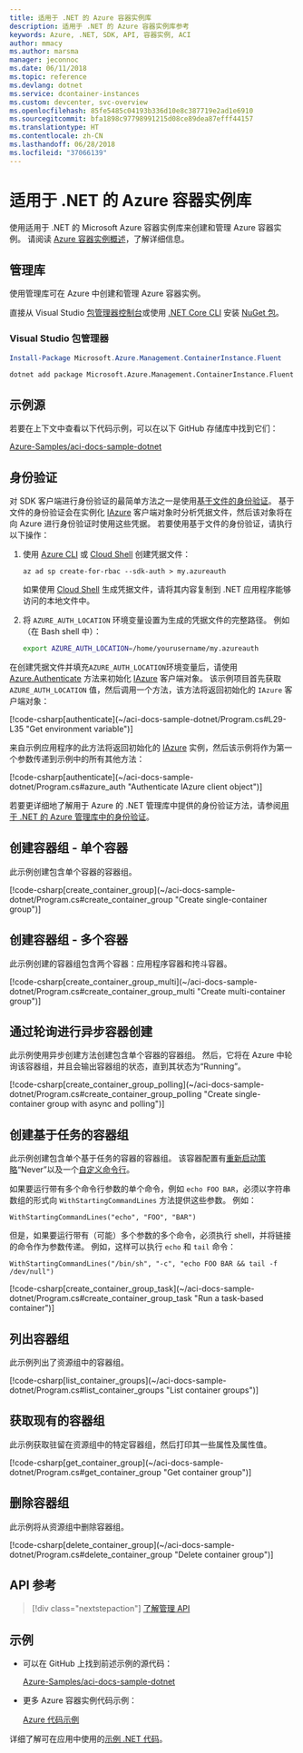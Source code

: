 ```yaml
---
title: 适用于 .NET 的 Azure 容器实例库
description: 适用于 .NET 的 Azure 容器实例库参考
keywords: Azure, .NET, SDK, API, 容器实例, ACI
author: mmacy
ms.author: marsma
manager: jeconnoc
ms.date: 06/11/2018
ms.topic: reference
ms.devlang: dotnet
ms.service: dcontainer-instances
ms.custom: devcenter, svc-overview
ms.openlocfilehash: 85fe5485c04193b336d10e8c387719e2ad1e6910
ms.sourcegitcommit: bfa1898c97798991215d08ce89dea87efff44157
ms.translationtype: HT
ms.contentlocale: zh-CN
ms.lasthandoff: 06/28/2018
ms.locfileid: "37066139"
---
```

# <a name="azure-container-instances-libraries-for-net"></a>适用于 .NET 的 Azure 容器实例库

使用适用于 .NET 的 Microsoft Azure 容器实例库来创建和管理 Azure 容器实例。 请阅读 [Azure 容器实例概述](/azure/container-instances/container-instances-overview)，了解详细信息。

## <a name="management-library"></a>管理库

使用管理库可在 Azure 中创建和管理 Azure 容器实例。

直接从 Visual Studio [包管理器控制台][PackageManager]或使用 [.NET Core CLI][DotNetCLI] 安装 [NuGet 包](https://www.nuget.org/packages/Microsoft.Azure.Management.ContainerInstance.Fluent)。

### <a name="visual-studio-package-manager"></a>Visual Studio 包管理器

```powershell
Install-Package Microsoft.Azure.Management.ContainerInstance.Fluent
```

```bash
dotnet add package Microsoft.Azure.Management.ContainerInstance.Fluent
```

## <a name="example-source"></a>示例源

若要在上下文中查看以下代码示例，可以在以下 GitHub 存储库中找到它们：

[Azure-Samples/aci-docs-sample-dotnet](https://github.com/Azure-Samples/aci-docs-sample-dotnet)

## <a name="authentication"></a>身份验证

对 SDK 客户端进行身份验证的最简单方法之一是使用[基于文件的身份验证][sdk-auth]。 基于文件的身份验证会在实例化 [IAzure][iazure] 客户端对象时分析凭据文件，然后该对象将在向 Azure 进行身份验证时使用这些凭据。 若要使用基于文件的身份验证，请执行以下操作：

1. 使用 [Azure CLI](/cli/azure) 或 [Cloud Shell](https://shell.azure.com/) 创建凭据文件：

   `az ad sp create-for-rbac --sdk-auth > my.azureauth`

   如果使用 [Cloud Shell](https://shell.azure.com/) 生成凭据文件，请将其内容复制到 .NET 应用程序能够访问的本地文件中。

2. 将 `AZURE_AUTH_LOCATION` 环境变量设置为生成的凭据文件的完整路径。 例如（在 Bash shell 中）：

   ```bash
   export AZURE_AUTH_LOCATION=/home/yourusername/my.azureauth
   ```

在创建凭据文件并填充`AZURE_AUTH_LOCATION`环境变量后，请使用 [Azure.Authenticate][iazure-authenticate] 方法来初始化 [IAzure][iazure] 客户端对象。 该示例项目首先获取 `AZURE_AUTH_LOCATION` 值，然后调用一个方法，该方法将返回初始化的 `IAzure` 客户端对象：

<!-- SOURCE REPO: https://github.com/Azure-Samples/aci-docs-sample-dotnet --> [!code-csharp[authenticate](~/aci-docs-sample-dotnet/Program.cs#L29-L35 "Get environment variable")]

来自示例应用程序的此方法将返回初始化的 [IAzure][iazure] 实例，然后该示例将作为第一个参数传递到示例中的所有其他方法：

<!-- SOURCE REPO: https://github.com/Azure-Samples/aci-docs-sample-dotnet --> [!code-csharp[authenticate](~/aci-docs-sample-dotnet/Program.cs#azure_auth "Authenticate IAzure client object")]

若要更详细地了解用于 Azure 的 .NET 管理库中提供的身份验证方法，请参阅[用于 .NET 的 Azure 管理库中的身份验证][sdk-auth]。

## <a name="create-container-group---single-container"></a>创建容器组 - 单个容器

此示例创建包含单个容器的容器组。

<!-- SOURCE REPO: https://github.com/Azure-Samples/aci-docs-sample-dotnet --> [!code-csharp[create_container_group](~/aci-docs-sample-dotnet/Program.cs#create_container_group "Create single-container group")]

## <a name="create-container-group---multiple-containers"></a>创建容器组 - 多个容器

此示例创建的容器组包含两个容器：应用程序容器和挎斗容器。

<!-- SOURCE REPO: https://github.com/Azure-Samples/aci-docs-sample-dotnet --> [!code-csharp[create_container_group_multi](~/aci-docs-sample-dotnet/Program.cs#create_container_group_multi "Create multi-container group")]

## <a name="asynchronous-container-create-with-polling"></a>通过轮询进行异步容器创建

此示例使用异步创建方法创建包含单个容器的容器组。 然后，它将在 Azure 中轮询该容器组，并且会输出容器组的状态，直到其状态为“Running”。

<!-- SOURCE REPO: https://github.com/Azure-Samples/aci-docs-sample-dotnet --> [!code-csharp[create_container_group_polling](~/aci-docs-sample-dotnet/Program.cs#create_container_group_polling "Create single-container group with async and polling")]

## <a name="create-task-based-container-group"></a>创建基于任务的容器组

此示例创建包含单个基于任务的容器的容器组。 该容器配置有[重新启动策略](/azure/container-instances/container-instances-restart-policy)“Never”以及一个[自定义命令行](/azure/container-instances/container-instances-restart-policy#command-line-override)。

如果要运行带有多个命令行参数的单个命令，例如 `echo FOO BAR`，必须以字符串数组的形式向 `WithStartingCommandLines` 方法提供这些参数。 例如：

`WithStartingCommandLines("echo", "FOO", "BAR")`

但是，如果要运行带有（可能）多个参数的多个命令，必须执行 shell，并将链接的命令作为参数传递。 例如，这样可以执行 `echo` 和 `tail` 命令：

`WithStartingCommandLines("/bin/sh", "-c", "echo FOO BAR && tail -f /dev/null")`

<!-- SOURCE REPO: https://github.com/Azure-Samples/aci-docs-sample-dotnet --> [!code-csharp[create_container_group_task](~/aci-docs-sample-dotnet/Program.cs#create_container_group_task "Run a task-based container")]

## <a name="list-container-groups"></a>列出容器组

此示例列出了资源组中的容器组。

<!-- SOURCE REPO: https://github.com/Azure-Samples/aci-docs-sample-dotnet --> [!code-csharp[list_container_groups](~/aci-docs-sample-dotnet/Program.cs#list_container_groups "List container groups")]

## <a name="get-an-existing-container-group"></a>获取现有的容器组

此示例获取驻留在资源组中的特定容器组，然后打印其一些属性及属性值。

<!-- SOURCE REPO: https://github.com/Azure-Samples/aci-docs-sample-dotnet --> [!code-csharp[get_container_group](~/aci-docs-sample-dotnet/Program.cs#get_container_group "Get container group")]

## <a name="delete-a-container-group"></a>删除容器组

此示例将从资源组中删除容器组。

<!-- SOURCE REPO: https://github.com/Azure-Samples/aci-docs-sample-dotnet --> [!code-csharp[delete_container_group](~/aci-docs-sample-dotnet/Program.cs#delete_container_group "Delete container group")]

## <a name="api-reference"></a>API 参考

> [!div class="nextstepaction"]
> [了解管理 API](/dotnet/api/overview/azure/containerinstances/management)

## <a name="samples"></a>示例

* 可以在 GitHub 上找到前述示例的源代码：

  [Azure-Samples/aci-docs-sample-dotnet][aci-docs-sample-dotnet]

* 更多 Azure 容器实例代码示例：

  [Azure 代码示例][samples]

详细了解可在应用中使用的[示例 .NET 代码](https://azure.microsoft.com/resources/samples/?platform=dotnet)。

<!-- LINKS - External -->
[aci-docs-sample-dotnet]: https://github.com/Azure-Samples/aci-docs-sample-dotnet
[samples]: https://azure.microsoft.com/resources/samples/?sort=0&term=ACI
[sdk-auth]: https://github.com/Azure/azure-libraries-for-net/blob/master/AUTH.md

<!-- LINKS - Internal -->
[DotNetCLI]: /dotnet/core/tools/dotnet-add-package
[PackageManager]: /nuget/tools/package-manager-console
[iazure]: /dotnet/api/microsoft.azure.management.fluent.azure
[iazure-authenticate]: /dotnet/api/microsoft.azure.management.fluent.azure.authenticate
